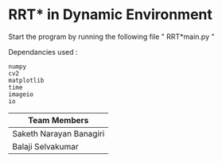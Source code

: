 # RRT* in Dynamic Environment

Start the program by running the following file " RRT*main.py "

Dependancies used :

	numpy 
	cv2 
	matplotlib
	time
	imageio
	io


|Team Members
|--
|Saketh Narayan Banagiri
|Balaji Selvakumar
